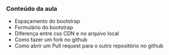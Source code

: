 ### Conteúdo da aula

- Espaçamento do bootstrap 
- Formulário do bootstrap
- Diferença entre css CDN e no arquivo local
- Como fazer um fork no github
- Como abrir um Pull request para o outro repositório no github
